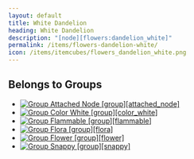 ```yaml
---
layout: default
title: White Dandelion
heading: White Dandelion
description: "[node][flowers:dandelion_white]"
permalink: /items/flowers-dandelion-white/
icon: /items/itemcubes/flowers_dandelion_white.png
---
```



## Belongs to Groups

<ul class="list-items">
    <li><a href="{{site.baseurl}}/items/group-attached-node/"><img src="{{site.baseurl}}/assets/img/items/group.png" data-toggle="tooltip" title="Group Attached Node [group][attached_node]"></a></li>
    <li><a href="{{site.baseurl}}/items/group-color-white/"><img src="{{site.baseurl}}/assets/img/items/group.png" data-toggle="tooltip" title="Group Color White [group][color_white]"></a></li>
    <li><a href="{{site.baseurl}}/items/group-flammable/"><img src="{{site.baseurl}}/assets/img/items/group.png" data-toggle="tooltip" title="Group Flammable [group][flammable]"></a></li>
    <li><a href="{{site.baseurl}}/items/group-flora/"><img src="{{site.baseurl}}/assets/img/items/group.png" data-toggle="tooltip" title="Group Flora [group][flora]"></a></li>
    <li><a href="{{site.baseurl}}/items/group-flower/"><img src="{{site.baseurl}}/assets/img/items/group.png" data-toggle="tooltip" title="Group Flower [group][flower]"></a></li>
    <li><a href="{{site.baseurl}}/items/group-snappy/"><img src="{{site.baseurl}}/assets/img/items/group.png" data-toggle="tooltip" title="Group Snappy [group][snappy]"></a></li>
</ul>

